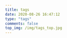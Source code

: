 ```yaml
---
title: tags
date: 2020-08-26 16:47:12
type: "tags"
comments: false
top_img: /img/tags_top.jpg
---
```


